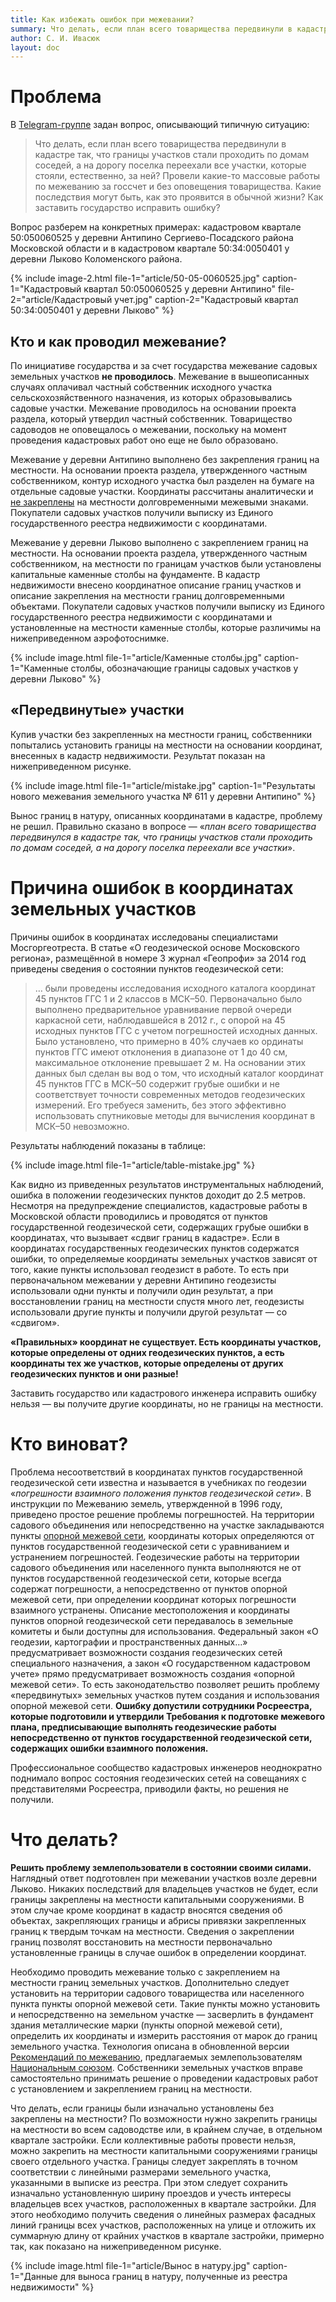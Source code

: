 ```yaml
---
title: Как избежать ошибок при межевании?
summary: Что делать, если план всего товарищества передвинули в кадастре так, что границы участков стали проходить по домам соседей, а на дорогу поселка переехали все участки?
author: С. И. Ивасюк
layout: doc         
---
```

# Проблема

В [Telegram-группе](https://t.me/c/1951005425/164) задан вопрос, описывающий типичную ситуацию:

>  Что делать, если план всего товарищества передвинули в кадастре так, что границы участков стали проходить по домам соседей, а на дорогу поселка переехали все участки, которые стояли, естественно, за ней? Провели какие-то массовые работы по межеванию за госсчет и без оповещения товарищества. Какие последствия могут быть, как это проявится в обычной жизни? Как заставить государство исправить ошибку?

Вопрос разберем на конкретных примерах: кадастровом квартале 50:050060525 у деревни Антипино Сергиево-Посадского района Московской области и в кадастровом квартале 50:34:0050401 у деревни Лыково Коломенского района.

{% include image-2.html 
file-1="article/50-05-0060525.jpg" caption-1="Кадастровый квартал 50:050060525 у деревни Антипино" 
file-2="article/Кадастровый учет.jpg" caption-2="Кадастровый квартал 50:34:0050401 у деревни Лыково" %}

## Кто и как проводил межевание?

По инициативе государства и за счет государства межевание садовых земельных участков **не проводилось**. Межевание в вышеописанных случаях оплачивал частный собственник исходного участка сельскохозяйственного назначения, из которых образовывались садовые участки. Межевание проводилось на основании проекта раздела, который утвердил частный собственник. Товарищество садоводов не оповещалось о межевании, поскольку на момент проведения кадастровых работ оно еще не было образовано. 

Межевание у деревни Антипино выполнено без закрепления границ на местности. На основании проекта раздела, утвержденного частным собственником, контур исходного участка был разделен на бумаге на отдельные садовые участки. Координаты рассчитаны аналитически и <u>не закреплены</u> на местности долговременными межевыми знаками. Покупатели садовых участков получили выписку из Единого государственного реестра недвижимости с координатами.

Межевание у деревни Лыково выполнено с закреплением границ на местности. На основании проекта раздела, утвержденного частным собственником, на местности по границам участков были установлены капитальные каменные столбы на фундаменте. В кадастр недвижимости внесено координатное описание границ участков и описание закрепления на местности границ долговременными объектами. Покупатели садовых участков получили выписку из Единого государственного реестра недвижимости с координатами и установленные на местности каменные столбы, которые различимы на нижеприведенном аэрофотоснимке.

{% include image.html 
file-1="article/Каменные столбы.jpg" caption-1="Каменные столбы, обозначающие границы садовых участков у деревни Лыково" %}

## «Передвинутые» участки

Купив участки без закрепленных на местности границ, собственники попытались установить границы на местности на основании координат, внесенных в кадастр недвижимости. Результат показан на нижеприведенном рисунке. 

{% include image.html 
file-1="article/mistake.jpg" caption-1="Результаты нового межевания земельного участка № 611 у деревни Антипино" %}

Вынос границ в натуру, описанных координатами в кадастре, проблему не решил. Правильно сказано в вопросе — «*план всего товарищества передвинулся в кадастре так, что границы участков стали проходить по домам соседей, а на дорогу поселка переехали все участки*». 

# Причина ошибок в координатах земельных участков

Причины ошибок в координатах исследованы специалистами Мосгоргеотреста. В статье «О геодезической основе Московского региона», размещённой в номере 3 журнал «Геопрофи» за 2014 год приведены сведения о состоянии пунктов геодезической сети: 

> … были проведены исследования исходного каталога координат 45 пунктов ГГС 1 и 2 классов в МСК–50. Первоначально было выполнено предварительное уравнивание первой очереди каркасной сети, наблюдавшейся в 2012 г., с опорой на 45 исходных пунктов ГГС с учетом погрешностей исходных данных. Было установлено, что примерно в 40% случаев ко ординаты пунктов ГГС имеют отклонения в диапазоне от 1 до 40 см, максимальное отклонение превышает 2 м. На основании этих данных был сделан вы вод о том, что исходный каталог координат 45 пунктов ГГС в МСК–50 содержит грубые ошибки и не соответствует точности современных методов геодезических измерений. Его требуеся заменить, без этого эффективно использовать спутниковые методы для вычисления координат в МСК–50 невозможно.

Результаты наблюдений показаны в таблице:

{% include image.html 
file-1="article/table-mistake.jpg" %}

Как видно из приведенных результатов инструментальных наблюдений, ошибка в положении геодезических пунктов доходит до 2.5 метров. Несмотря на предупреждение специалистов, кадастровые работы в Московской области проводились и проводятся от пунктов государственной геодезической сети, содержащих грубые ошибки в координатах, что вызывает «сдвиг границ в кадастре». Если в координатах государственных геодезических пунктов содержатся ошибки, то определяемые координаты земельных участков зависят от того, какие пункты использовал геодезист в работе. То есть при первоначальном межевании у деревни Антипино геодезисты использовали одни пункты и получили один результат, а при восстановлении границ на местности спустя много лет, геодезисты использовали другие пункты и получили другой результат — со «сдвигом».

**«Правильных» координат не существует. Есть координаты участков, которые определены от одних геодезических пунктов, а есть координаты тех же участков, которые определены от других геодезических пунктов и они разные!**

Заставить государство или кадастрового инженера исправить ошибку нельзя — вы получите другие координаты, но не границы на местности.

# Кто виноват?

Проблема несоответствий в координатах пунктов государственной геодезической сети известна и называется в учебниках по геодезии «*погрешности взаимного положения пунктов геодезической сети*». В инструкции по Межеванию земель, утвержденной в 1996 году, приведено простое решение проблемы погрешностей. На территории садового объединения или непосредственно на участке закладываются пункты <u>опорной межевой сети</u>, координаты которых определяются от пунктов государственной геодезической сети с уравниванием и устранением погрешностей. Геодезические работы на территории садового объединения или населенного пункта выполняются не от пунктов государственной геодезической сети, которые всегда содержат погрешности, а непосредственно от пунктов опорной межевой сети, при определении координат которых погрешности взаимного устранены. Описание местоположения и координаты пунктов опорной геодезической сети передавалось в земельные комитеты и были доступны для использования. Федеральный закон «О геодезии, картографии и пространственных данных…» предусматривает возможности создания геодезических сетей специального назначения, а закон «О государственном кадастровом учете» прямо предусматривает возможность создания  «опорной межевой сети». То есть законодательство позволяет решить проблему «передвинутых» земельных участков путем создания и использования опорной межевой сети. **Ошибку допустили сотрудники Росреестра, которые подготовили и утвердили Требования к подготовке межевого плана, предписывающие выполнять геодезические работы непосредственно от пунктов государственной геодезической сети, содержащих ошибки взаимного положения.** 

Профессиональное сообщество кадастровых инженеров неоднократно поднимало вопрос состояния геодезических сетей на совещаниях с представителями Росреестра, приводили факты, но решения не получили.

# Что делать?

**Решить проблему землепользователи в состоянии своими силами.** Наглядный ответ подготовлен при межевании участков возле деревни Лыково. Никаких последствий для владельцев участков не будет, если границы закреплены на местности капитальными сооружениями. В этом случае кроме координат в кадастр вносятся сведения об объектах, закрепляющих границы и абрисы привязки закрепленных границ к твердым точкам на местности. Сведения о закреплении границ позволят восстановить на местности первоначально установленные границы в случае ошибок в определении координат.

Необходимо проводить межевание только с закреплением на местности границ земельных участков. Дополнительно следует установить на территории садового товарищества или населенного пункта пункты опорной межевой сети. Такие пункты можно установить и непосредственно на земельном участке — засверлить в фундамент здания металлические марки (пункты опорной межевой сети), определить их координаты и измерить расстояния от марок до границ земельного участка. Технология описана в обновленной версии [Рекомендаций по межеванию](https://kadinfo.ru/recommendation-1/), предлагаемых землепользователям [Национальным союзом](https://nsz.su/). Собственники земельных участков вправе самостоятельно принимать решение о проведении кадастровых работ с установлением и закреплением границ на местности.

Что делать, если границы были изначально установлены без закреплены на местности? По возможности нужно закрепить границы на местности во всем садоводстве или, в крайнем случае, в отдельном квартале застройки. Если коллективные работы провести нельзя, можно закрепить на местности капитальными сооружениями границы своего отдельного участка. Границы следует закреплять в точном соответствии с линейными размерами земельного участка, указанными в выписке из реестра. При этом следует сохранить изначально установленную ширину проездов и учесть интересы владельцев всех участков, расположенных в квартале застройки. Для этого необходимо получить сведения о линейных размерах фасадных линий границы всех участков, расположенных на улице и отложить их суммарную длину от крайних участков в квартале застройки, примерно так, как показано на нижеприведенном рисунке.

{% include image.html 
file-1="article/Вынос в натуру.jpg" caption-1="Данные для выноса границ в натуру, полученные из реестра недвижимости" %}
